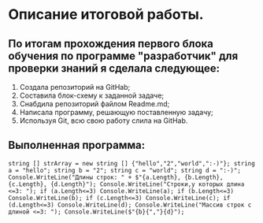  Описание итоговой работы.
=========================================
По итогам прохождения первого блока обучения по программе "разработчик" для проверки знаний я сделала следующее:
-----
1. Создала репозиторий на GitHab;
2. Составила блок-схему к заданной задаче;
3. Снабдила репозиторий файлом Readme.md;
4. Написала программу, решающую поставленную задачу;
5. Используя Git, всю свою работу слила на GitHab.

Выполненная программа:
----------
`string [] strArray = new string [] {"hello","2","world",":-)"};
string a = "hello";
string b = "2";
string c = "world";
string d = ":-)";
Console.WriteLine("Длины строк: " + $"{a.Length}, {b.Length}, {c.Length}, {d.Length}");
Console.WriteLine("Строки,у которых длина <=3: ");
    if (a.Length<=3) Console.WriteLine(a);
    if (b.Length<=3) Console.WriteLine(b);
    if (c.Length<=3) Console.WriteLine(c);
    if (d.Length<=3) Console.WriteLine(d);
Console.WriteLine("Массив строк с длиной <=3: ");
Console.WriteLine($"{b}{","}{d}");`